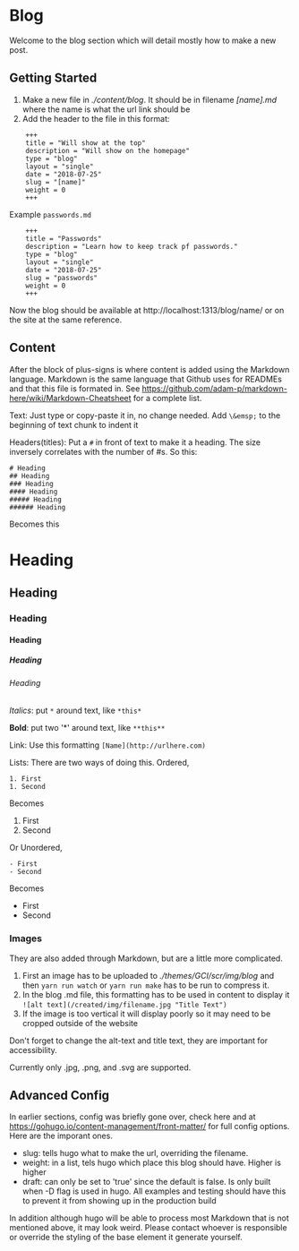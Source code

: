 # Blog
Welcome to the blog section which will detail mostly how to make a new post.

## Getting Started

1. Make a new file in *./content/blog*. It should be in filename *[name].md* where the name is what the url link should be
1. Add the header to the file in this format:
```
    +++
    title = "Will show at the top"
    description = "Will show on the homepage"
    type = "blog"
    layout = "single"
    date = "2018-07-25"
    slug = "[name]"
    weight = 0
    +++
```
Example `passwords.md`
```
    +++
    title = "Passwords"
    description = "Learn how to keep track pf passwords."
    type = "blog"
    layout = "single"
    date = "2018-07-25"
    slug = "passwords"
    weight = 0
    +++
```
Now the blog should be available at http://localhost:1313/blog/name/ or on the site at the same reference.

## Content

After the block of plus-signs is where content is added using the Markdown language. Markdown is the same language that Github uses for READMEs and that this file is formated in. See https://github.com/adam-p/markdown-here/wiki/Markdown-Cheatsheet for a complete list.

Text: Just type or copy-paste it in, no change needed. Add `\&emsp;` to the beginning of text chunk to indent it

Headers(titles): Put a `#` in front of text to make it a heading. The size inversely correlates with the number of #s.
So this:
```
# Heading
## Heading
### Heading
#### Heading
##### Heading
###### Heading
```
Becomes this
# Heading
## Heading
### Heading
#### Heading
##### Heading
###### Heading

*Italics*: put `*` around text, like `*this*`

**Bold**: put two '*' around text, like `**this**`

Link: Use this formatting   `[Name](http://urlhere.com)`

Lists: There are two ways of doing this.
Ordered,
```
1. First 
1. Second
```
Becomes
1. First
2. Second

Or Unordered,
```
- First 
- Second
```
Becomes
- First 
- Second

### Images
They are also added through Markdown, but are a little more complicated.

1. First an image has to be uploaded to *./themes/GCI/scr/img/blog* and then `yarn run watch` or `yarn run make` has to be run to compress it.
1. In the blog .md file, this formatting has to be used in content to display it `![alt text](/created/img/filename.jpg "Title Text")`
1. If the image is too vertical it will display poorly so it may need to be cropped outside of the website

Don't forget to change the alt-text and title text, they are important for accessibility. 

Currently only .jpg, .png, and .svg are supported.

## Advanced Config

In earlier sections, config was briefly gone over, check here and at https://gohugo.io/content-management/front-matter/ for full config options. Here are the imporant ones.

- slug: tells hugo what to make the url, overriding the filename.
- weight: in a list, tels hugo which place this blog should have. Higher is higher
- draft: can only be set to 'true' since the default is false. Is only built when -D flag is used in hugo. All examples and testing should have this to prevent it from showing up in the production build 

In addition although hugo will be able to process most Markdown that is not mentioned above, it may look weird. Please contact whoever is responsible or override the styling of the base element it generate yourself.  

